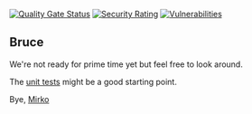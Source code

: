 [![Quality Gate Status](https://sonarcloud.io/api/project_badges/measure?project=mcaserta_bruce&metric=alert_status)](https://sonarcloud.io/dashboard?id=mcaserta_bruce)
[![Security Rating](https://sonarcloud.io/api/project_badges/measure?project=mcaserta_bruce&metric=security_rating)](https://sonarcloud.io/dashboard?id=mcaserta_bruce)
[![Vulnerabilities](https://sonarcloud.io/api/project_badges/measure?project=mcaserta_bruce&metric=vulnerabilities)](https://sonarcloud.io/dashboard?id=mcaserta_bruce)

## Bruce

We're not ready for prime time yet but feel free to look around.

The [unit
tests](https://github.com/mcaserta/bruce/tree/main/src/test/java/com/mirkocaserta/bruce)
might be a good starting point.

Bye, [Mirko](https://mirkocaserta.com/)
